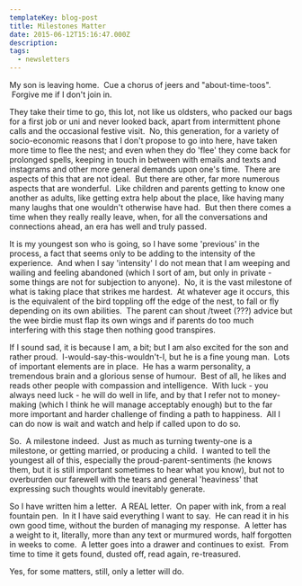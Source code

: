 ```yaml
---
templateKey: blog-post
title: Milestones Matter
date: 2015-06-12T15:16:47.000Z
description: 
tags: 
  - newsletters
---
```


My son is leaving home.  Cue a chorus of jeers and "about-time-toos".  Forgive me if I don't join in.

They take their time to go, this lot, not like us oldsters, who packed our bags for a first job or uni and never looked back, apart from intermittent phone calls and the occasional festive visit.  No, this generation, for a variety of socio-economic reasons that I don't propose to go into here, have taken more time to flee the nest; and even when they do 'flee' they come back for prolonged spells, keeping in touch in between with emails and texts and instagrams and other more general demands upon one's time.  There are aspects of this that are not ideal.  But there are other, far more numerous aspects that are wonderful.  Like children and parents getting to know one another as adults, like getting extra help about the place, like having many many laughs that one wouldn't otherwise have had.  But then there comes a time when they really really leave, when, for all the conversations and connections ahead, an era has well and truly passed.

It is my youngest son who is going, so I have some 'previous' in the process, a fact that seems only to be adding to the intensity of the experience.  And when I say 'intensity' I do not mean that I am weeping and wailing and feeling abandoned (which I sort of am, but only in private - some things are not for subjection to anyone).  No, it is the vast milestone of what is taking place that strikes me hardest.  At whatever age it occurs, this is the equivalent of the bird toppling off the edge of the nest, to fall or fly depending on its own abilities.  The parent can shout /tweet (???) advice but the wee birdie must flap its own wings and if parents do too much interfering with this stage then nothing good transpires.

If I sound sad, it is because I am, a bit; but I am also excited for the son and rather proud.  I-would-say-this-wouldn't-I, but he is a fine young man.  Lots of important elements are in place.  He has a warm personality, a tremendous brain and a glorious sense of humour.  Best of all, he likes and reads other people with compassion and intelligence.  With luck - you always need luck - he will do well in life, and by that I refer not to money-making (which I think he will manage acceptably enough) but to the far more important and harder challenge of finding a path to happiness.  All I can do now is wait and watch and help if called upon to do so.

So.  A milestone indeed.  Just as much as turning twenty-one is a milestone, or getting married, or producing a child.  I wanted to tell the youngest all of this, especially the proud-parent-sentiments (he knows them, but it is still important sometimes to hear what you know), but not to overburden our farewell with the tears and general 'heaviness' that expressing such thoughts would inevitably generate.

So I have written him a letter.  A REAL letter.  On paper with ink, from a real fountain pen.  In it I have said everything I want to say.  He can read it in his own good time, without the burden of managing my response.  A letter has a weight to it, literally, more than any text or murmured words, half forgotten in weeks to come.  A letter goes into a drawer and continues to exist.  From time to time it gets found, dusted off, read again, re-treasured.

Yes, for some matters, still, only a letter will do.
